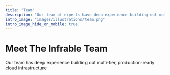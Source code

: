 ```yaml
---
title: "Team"
description: "Our team of experts have deep experience building out multi-tier, production-ready cloud infrastructure"
intro_image: "images/illustrations/team.png"
intro_image_hide_on_mobile: true
---
```


# Meet The Infrable Team

Our team has deep experience building out multi-tier, production-ready cloud infrastructure
